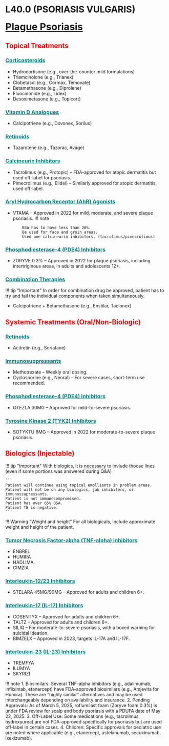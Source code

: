 # L40.0 (PSORIASIS VULGARIS)
<b style="font-size:30px"><u>Plague Psoriasis</u></b>

## <b  style="color:red">Topical Treatments</b>

### <u  style="color:teal">Corticosteroids</u>
- Hydrocortisone (e.g., over-the-counter mild formulations)
- Triamcinolone (e.g., Trianex)
- Clobetasol (e.g., Cormax, Temovate)
- Betamethasone (e.g., Diprolene)
- Fluocinonide (e.g., Lidex)
- Desoximetasone (e.g., Topicort)

### <u  style="color:teal">Vitamin D Analogues</u>
- Calcipotriene (e.g., Dovonex, Sorilux)

### <u  style="color:teal">Retinoids</u>
- Tazarotene (e.g., Tazorac, Avage)

### <u  style="color:teal">Calcineurin Inhibitors</u>
- Tacrolimus (e.g., Protopic) – FDA-approved for atopic dermatitis but used off-label for psoriasis.
- Pimecrolimus (e.g., Elidel) – Similarly approved for atopic dermatitis, used off-label.

### <u  style="color:teal">Aryl Hydrocarbon Receptor (AhR) Agonists</u>
- VTAMA – Approved in 2022 for mild, moderate, and severe plaque psoriasis.
!!! note
    ```
        BSA has to have less than 20%.
        Be used for face and groin areas.
        Used one calcineurin inhibitors. (tacrolimus/pimecrolimus)
    ```
### <u  style="color:teal">Phosphodiesterase-4 (PDE4) Inhibitors</u>
- ZORYVE 0.3% – Approved in 2022 for plaque psoriasis, including intertriginous areas, in adults and adolescents 12+.

### <u  style="color:teal">Combination Therapies</u>
!!! tip "Important"
        In order for combination drug be approved, patient has to try and fail the individual components when taken simultaneously.
- Calcipotriene + Betamethasone (e.g., Enstilar, Taclonex)

## <b  style="color:red">Systemic Treatments (Oral/Non-Biologic)</b>

### <u  style="color:teal">Retinoids</u>
- Acitretin (e.g., Soriatane)

### <u  style="color:teal">Immunosuppressants</u>
- Methotrexate – Weekly oral dosing.
- Cyclosporine (e.g., Neoral) – For severe cases, short-term use recommended.

### <u  style="color:teal">Phosphodiesterase-4 (PDE4) Inhibitors</u>
- OTEZLA 30MG – Approved for mild-to-severe psoriasis.

### <u  style="color:teal">Tyrosine Kinase 2 (TYK2) Inhibitors</u>
- SOTYKTU 6MG – Approved in 2022 for moderate-to-severe plaque psoriasis.

## <b  style="color:red">Biologics (Injectable)</b>
!!! tip "Important"
    With biologics, it is <u>necessary</u> to invlude thoose lines (even if some portions was answered during Q&A)

    ```
    Patient will continue using topical emollients in problem areas. 
    Patient will not be on any biologics, jak inhibiters, or immunossupressants. 
    Patient is not immunocompromised.
    Patient has over 65% BSA.
    Patient TB is negative.
    ```
!!! Warning "Weight and height"
    For all biologicals, include approximate weight and height of the patient.

### <u  style="color:teal">Tumor Necrosis Factor-alpha (TNF-alpha) Inhibitors</u>
- ENBREL
- HUMIRA
- HADLIMA
- CIMZIA

### <u  style="color:teal">Interleukin-12/23 Inhibitors</u>
- STELARA 45MG/90MG – Approved for adults and children 6+.

### <u  style="color:teal">Interleukin-17 (IL-17) Inhibitors</u>
- COSENTYX – Approved for adults and children 6+.
- TALTZ – Approved for adults and children 6+.
- SILIQ – For moderate-to-severe psoriasis, with a boxed warning for suicidal ideation.
- BIMZELX – Approved in 2023, targets IL-17A and IL-17F.

### <u  style="color:teal">Interleukin-23 (IL-23) Inhibitors</u>
- TREMFYA
- ILUMYA
- SKYRIZI

!!! note 
    1. Biosimilars: Several TNF-alpha inhibitors (e.g., adalimumab, infliximab, etanercept) have FDA-approved biosimilars (e.g., Amjevita for Humira). These are "highly similar" alternatives and may be used interchangeably depending on availability and insurance.
    2. Pending Approvals: As of March 5, 2025, roflumilast foam (Zoryve foam 0.3%) is under FDA review for scalp and body psoriasis with a PDUFA date of May 22, 2025.
    3. Off-Label Use: Some medications (e.g., tacrolimus, hydroxyurea) are not FDA-approved specifically for psoriasis but are used off-label in certain cases.
    4. Children: Specific approvals for pediatric use are noted where applicable (e.g., etanercept, ustekinumab, secukinumab, ixekizumab).
